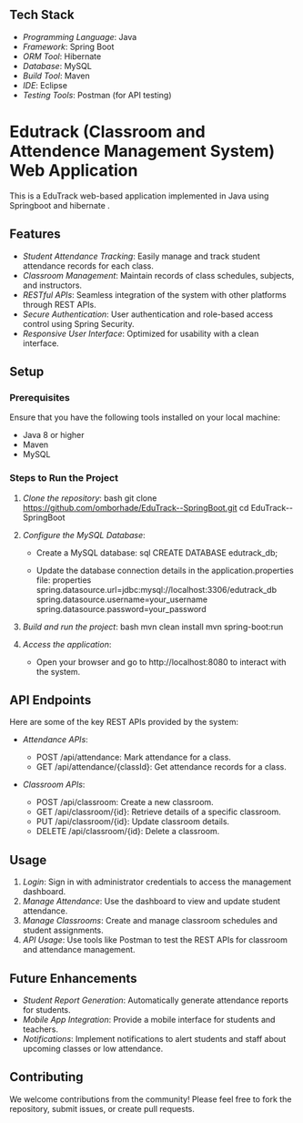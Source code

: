 ## Tech Stack
- *Programming Language*: Java
- *Framework*: Spring Boot
- *ORM Tool*: Hibernate
- *Database*: MySQL
- *Build Tool*: Maven
- *IDE*:  Eclipse
- *Testing Tools*: Postman (for API testing)


# Edutrack (Classroom and Attendence Management System) Web Application

This is a EduTrack web-based  application implemented in Java using Springboot and hibernate .

## Features
- *Student Attendance Tracking*: Easily manage and track student attendance records for each class.
- *Classroom Management*: Maintain records of class schedules, subjects, and instructors.
- *RESTful APIs*: Seamless integration of the system with other platforms through REST APIs.
- *Secure Authentication*: User authentication and role-based access control using Spring Security.
- *Responsive User Interface*: Optimized for usability with a clean interface.

## Setup

### Prerequisites
Ensure that you have the following tools installed on your local machine:
- Java 8 or higher
- Maven
- MySQL

### Steps to Run the Project

1. *Clone the repository*:
    bash
    git clone https://github.com/omborhade/EduTrack--SpringBoot.git
    cd EduTrack--SpringBoot
    

2. *Configure the MySQL Database*:
   - Create a MySQL database:
     sql
     CREATE DATABASE edutrack_db;
     
   - Update the database connection details in the application.properties file:
     properties
     spring.datasource.url=jdbc:mysql://localhost:3306/edutrack_db
     spring.datasource.username=your_username
     spring.datasource.password=your_password
     

3. *Build and run the project*:
    bash
    mvn clean install
    mvn spring-boot:run
    

4. *Access the application*:
   - Open your browser and go to http://localhost:8080 to interact with the system.

## API Endpoints

Here are some of the key REST APIs provided by the system:

- *Attendance APIs*:
    - POST /api/attendance: Mark attendance for a class.
    - GET /api/attendance/{classId}: Get attendance records for a class.

- *Classroom APIs*:
    - POST /api/classroom: Create a new classroom.
    - GET /api/classroom/{id}: Retrieve details of a specific classroom.
    - PUT /api/classroom/{id}: Update classroom details.
    - DELETE /api/classroom/{id}: Delete a classroom.

## Usage

1. *Login*: Sign in with administrator credentials to access the management dashboard.
2. *Manage Attendance*: Use the dashboard to view and update student attendance.
3. *Manage Classrooms*: Create and manage classroom schedules and student assignments.
4. *API Usage*: Use tools like Postman to test the REST APIs for classroom and attendance management.

## Future Enhancements
- *Student Report Generation*: Automatically generate attendance reports for students.
- *Mobile App Integration*: Provide a mobile interface for students and teachers.
- *Notifications*: Implement notifications to alert students and staff about upcoming classes or low attendance.

## Contributing
We welcome contributions from the community! Please feel free to fork the repository, submit issues, or create pull requests.
